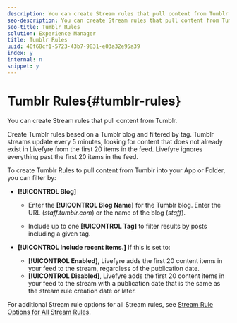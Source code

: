 ```yaml
---
description: You can create Stream rules that pull content from Tumblr.
seo-description: You can create Stream rules that pull content from Tumblr.
seo-title: Tumblr Rules
solution: Experience Manager
title: Tumblr Rules
uuid: 40f68cf1-5723-43b7-9831-e03a32e95a39
index: y
internal: n
snippet: y
---
```


# Tumblr Rules{#tumblr-rules}

You can create Stream rules that pull content from Tumblr.

Create Tumblr rules based on a Tumblr blog and filtered by tag. Tumblr streams update every 5 minutes, looking for content that does not already exist in Livefyre from the first 20 items in the feed. Livefyre ignores everything past the first 20 items in the feed.

To create Tumblr Rules to pull content from Tumblr into your App or Folder, you can filter by:

* **[!UICONTROL Blog]**

    * Enter the **[!UICONTROL Blog Name]** for the Tumblr blog. Enter the URL (*staff.tumblr.com*) or the name of the blog (*staff*).
    
    * Include up to one **[!UICONTROL Tag]** to filter results by posts including a given tag.

* **[!UICONTROL Include recent items.]** If this is set to:

    * **[!UICONTROL Enabled]**, Livefyre adds the first 20 content items in your feed to the stream, regardless of the publication date.
    * **[!UICONTROL Disabled]**, Livefyre adds the first 20 content items in your feed to the stream with a publication date that is the same as the stream rule creation date or later.

For additional Stream rule options for all Stream rules, see [Stream Rule Options for All Stream Rules](c-stream-rule-options-for-all-stream-rules.md#c_stream_rule_options_for_all_stream_rules). 
